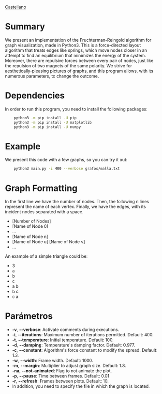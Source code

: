 [Castellano](readme_sp.md)

# Summary
We present an implementation of the Fruchterman-Reingold algorithm for graph visualization, made in Python3. This is a force-directed layout algorithm that treats edges like springs, which move nodes closer in an attempt to find an equilibrium that minimizes the energy of the system. Moreover, there are repulsive forces between every pair of nodes, just like the repulsion of two magnets of the same polarity. We strive for aesthetically-pleasing pictures of graphs, and this program allows, with its numerous parameters, to change the outcome.

# Dependencies
In order to run this program, you need to install the following packages:
```bash
    python3 -m pip install -U pip
    python3 -m pip install -U matplotlib
    python3 -m pip install -U numpy
```

# Example
We present this code with a few graphs, so you can try it out:
```bash
    python3 main.py -i 400 --verbose grafos/malla.txt
```

# Graph Formatting
In the first line we have the number of nodes. Then, the following n lines represent the name of each vertex. Finally, we have the edges, with its incident nodes separated with a space.
* [Number of Nodes]
* [Name of Node 0]
* ...
* [Name of Node n]
* [Name of Node u] [Name of Node v]
* ...

An example of a simple triangle could be:
* 3
* a
* b
* c
* a b
* b c
* c a

# Parámetros
* **-v**, **--verbose**: Activate comments during executions.
* **-i**, **--iterations**: Maximum number of iterations permitted. Default: 400.
* **-t**, **--temperature**: Initial temperature. Default: 100.
* **-d**, **--damping**: Temperature's damping factor. Default: 0.977.
* **-c**, **--constant**: Algorithm's force constant to modify the spread. Default: 1.3.
* **-w**, **--width**: Frame width. Default: 1000.
* **-m**, **--margin**: Multiplier to adjust graph size. Default: 1.8.
* **-na**, **--not-animated**: Flag to not animate the plot.
* **-p**, **--pause**: Time between frames. Default: 0.01
* **-r**, **--refresh**: Frames between plots. Default: 10.
* In addition, you need to specify the file in which the graph is located.